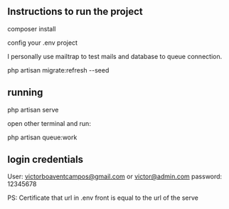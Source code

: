 ## Instructions to run the project

composer install

config your .env project

I personally use mailtrap to test mails
and database to queue connection.

php artisan migrate:refresh --seed

## running

php artisan serve

open other terminal and run:

php artisan queue:work

## login credentials

User: victorboaventcampos@gmail.com or victor@admin.com
password: 12345678

PS: Certificate that url in .env front is equal to the url of the serve

